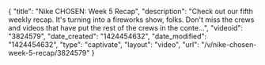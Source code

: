 {
    "title": "Nike CHOSEN: Week 5 Recap",
    "description": "Check out our fifth weekly recap. It's turning into a fireworks show, folks. Don't miss the crews and videos that have put the rest of the crews in the conte...",
    "videoid": "3824579",
    "date_created": "1424454632",
    "date_modified": "1424454632",
    "type": "captivate",
    "layout": "video",
    "url": "\/v\/nike-chosen-week-5-recap\/3824579"
}